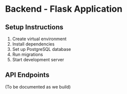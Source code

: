 # Backend - Flask Application

## Setup Instructions

1. Create virtual environment
2. Install dependencies
3. Set up PostgreSQL database
4. Run migrations
5. Start development server

## API Endpoints

(To be documented as we build)
